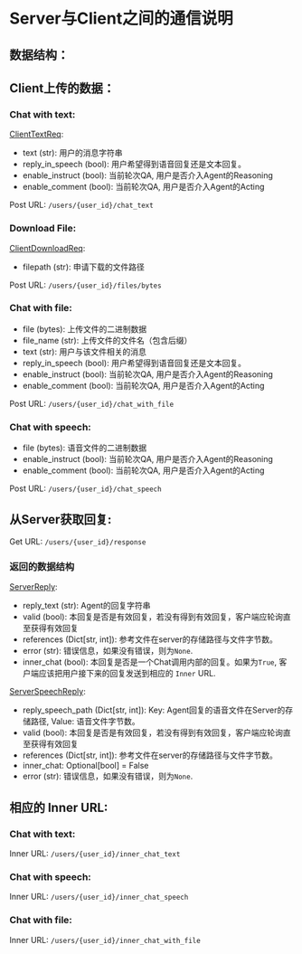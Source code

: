 # Server与Client之间的通信说明

## 数据结构：

## Client上传的数据：

### Chat with text:
[ClientTextReq](labridge/interface/http_server):
- text (str): 用户的消息字符串
- reply_in_speech (bool): 用户希望得到语音回复还是文本回复。
- enable_instruct (bool): 当前轮次QA, 用户是否介入Agent的Reasoning
- enable_comment (bool): 当前轮次QA, 用户是否介入Agent的Acting

Post URL: `/users/{user_id}/chat_text`

### Download File:
[ClientDownloadReq](labridge/interface/http_server.py):
- filepath (str): 申请下载的文件路径

Post URL: `/users/{user_id}/files/bytes`

### Chat with file:
- file (bytes): 上传文件的二进制数据
- file_name (str): 上传文件的文件名（包含后缀）
- text (str): 用户与该文件相关的消息
- reply_in_speech (bool): 用户希望得到语音回复还是文本回复。
- enable_instruct (bool): 当前轮次QA, 用户是否介入Agent的Reasoning
- enable_comment (bool): 当前轮次QA, 用户是否介入Agent的Acting

Post URL: `/users/{user_id}/chat_with_file`

### Chat with speech:
- file (bytes): 语音文件的二进制数据
- enable_instruct (bool): 当前轮次QA, 用户是否介入Agent的Reasoning
- enable_comment (bool): 当前轮次QA, 用户是否介入Agent的Acting

Post URL: `/users/{user_id}/chat_speech`

## 从Server获取回复:
Get URL: `/users/{user_id}/response`

### 返回的数据结构
[ServerReply](labridge/agent/chat_msg/msg_types.py):
- reply_text (str): Agent的回复字符串
- valid (bool): 本回复是否是有效回复，若没有得到有效回复，客户端应轮询直至获得有效回复
- references (Dict[str, int]): 参考文件在server的存储路径与文件字节数。
- error (str): 错误信息，如果没有错误，则为`None`.
- inner_chat (bool): 本回复是否是一个Chat调用内部的回复。如果为`True`, 客户端应该把用户接下来的回复发送到相应的 `Inner` URL.

[ServerSpeechReply](labridge/agent/chat_msg/msg_types.py):
- reply_speech_path (Dict[str, int]): Key: Agent回复的语音文件在Server的存储路径, Value: 语音文件字节数。
- valid (bool): 本回复是否是有效回复，若没有得到有效回复，客户端应轮询直至获得有效回复
- references (Dict[str, int]): 参考文件在server的存储路径与文件字节数。
- inner_chat: Optional[bool] = False
- error (str): 错误信息，如果没有错误，则为`None`.

## 相应的 Inner URL:

### Chat with text:
Inner URL: `/users/{user_id}/inner_chat_text`

### Chat with speech:
Inner URL: `/users/{user_id}/inner_chat_speech`

### Chat with file:
Inner URL: `/users/{user_id}/inner_chat_with_file`